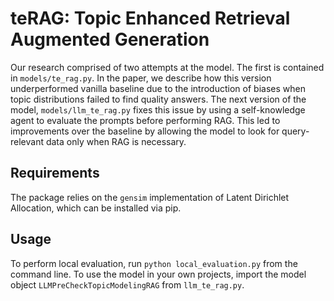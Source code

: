 # teRAG: Topic Enhanced Retrieval Augmented Generation

Our research comprised of two attempts at the model. The first is contained in `models/te_rag.py`. In the paper, we describe how this version underperformed vanilla baseline due to the introduction of biases when topic distributions failed to find quality answers. The next version of the model, `models/llm_te_rag.py` fixes this issue by using a self-knowledge agent to evaluate the prompts before performing RAG. This led to improvements over the baseline by allowing the model to look for query-relevant data only when RAG is necessary.

## Requirements
The package relies on the `gensim` implementation of Latent Dirichlet Allocation, which can be installed via pip.

## Usage
To perform local evaluation, run `python local_evaluation.py` from the command line. To use the model in your own projects, import the model object `LLMPreCheckTopicModelingRAG` from `llm_te_rag.py`.
